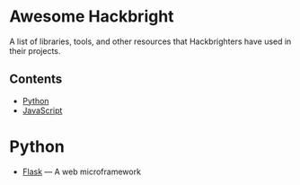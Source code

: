 # Awesome Hackbright

A list of libraries, tools, and other resources that Hackbrighters have used in
their projects.

## Contents
- [Python](#Python)
- [JavaScript](#JavaScript)

# Python
- [Flask](http://flask.pocoo.org/) — A web microframework
